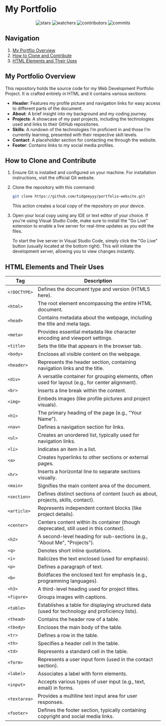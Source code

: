 # My Portfolio

<div align="center">

![stars](https://img.shields.io/github/stars/tidgeeyyy/portfolio-website)
![watchers](https://img.shields.io/github/watchers/tidgeeyyy/portfolio-website)
![contributors](https://img.shields.io/github/contributors/tidgeeyyy/portfolio-website)
![commits](https://img.shields.io/github/commit-activity/w/tidgeeyyy/portfolio-website/main)

</div>

## Navigation

1. [My Portflio Overview](#portfolio-overview)
2. [How to Clone and Contribute](#how-to-clone-and-contribute)
3. [HTML Elements and Their Uses](#html-elements-and-their-uses)

## My Portfolio Overview

This repository holds the source code for my Web Development Portfolio Project. It is crafted entirely in HTML and it contains various sections:

- **Header**: Features my profile picture and navigation links for easy access to different parts of the document.
- **About**: A brief insight into my background and my coding journey.
- **Projects**: A showcase of my past projects, including the technologies used and links to their GitHub repositories.
- **Skills**: A rundown of the technologies I’m proficient in and those I’m currently learning, presented with their respective skill levels.
- **Contact**: A placeholder section for contacting me through the website.
- **Footer**: Contains links to my social media profiles.

## How to Clone and Contribute

1. Ensure Git is installed and configured on your machine. For installation instructions, visit the official Git website.

2. Clone the repository with this command:

    ```bash
    git clone https://github.com/tidgeeyyy/portfolio-website.git
    ```

    This action creates a local copy of the repository on your device.

3. Open your local copy using any IDE or text editor of your choice. If you're using Visual Studio Code, make sure to install the "Go Live" extension to enable a live server for real-time updates as you edit the files.

    To start the live server in Visual Studio Code, simply click the "Go Live" button (usually located at the bottom right). This will initiate the development server, allowing you to view changes instantly.

## HTML Elements and Their Uses

| Tag            | Description                                                                                          |
|----------------|------------------------------------------------------------------------------------------------------|
| `<!DOCTYPE>`   | Defines the document type and version (HTML5 here).                                                 |
| `<html>`       | The root element encompassing the entire HTML document.                                              |
| `<head>`       | Contains metadata about the webpage, including the title and meta tags.                             |
| `<meta>`       | Provides essential metadata like character encoding and viewport settings.                           |
| `<title>`      | Sets the title that appears in the browser tab.                                                     |
| `<body>`       | Encloses all visible content on the webpage.                                                        |
| `<header>`     | Represents the header section, containing navigation links and the title.                            |
| `<div>`        | A versatile container for grouping elements, often used for layout (e.g., for center alignment).     |
| `<br>`         | Inserts a line break within the content.                                                            |
| `<img>`        | Embeds images (like profile pictures and project visuals).                                           |
| `<h1>`         | The primary heading of the page (e.g., "Your Name").                                               |
| `<nav>`        | Defines a navigation section for links.                                                             |
| `<ul>`         | Creates an unordered list, typically used for navigation links.                                      |
| `<li>`         | Indicates an item in a list.                                                                         |
| `<a>`          | Creates hyperlinks to other sections or external pages.                                              |
| `<hr>`         | Inserts a horizontal line to separate sections visually.                                             |
| `<main>`       | Signifies the main content area of the document.                                                    |
| `<section>`    | Defines distinct sections of content (such as about, projects, skills, contact).                     |
| `<article>`    | Represents independent content blocks (like project details).                                        |
| `<center>`     | Centers content within its container (though deprecated, still used in this context).                |
| `<h2>`         | A second-level heading for sub-sections (e.g., "About Me", "Projects").                             |
| `<q>`          | Denotes short inline quotations.                                                                     |
| `<i>`          | Italicizes the text enclosed (used for emphasis).                                                  |
| `<p>`          | Defines a paragraph of text.                                                                          |
| `<b>`          | Boldfaces the enclosed text for emphasis (e.g., programming languages).                              |
| `<h3>`         | A third-level heading used for project titles.                                                      |
| `<figure>`     | Groups images with captions.                                                                          |
| `<table>`      | Establishes a table for displaying structured data (used for technology and proficiency lists).     |
| `<thead>`      | Contains the header row of a table.                                                                  |
| `<tbody>`      | Encloses the main body of the table.                                                                 |
| `<tr>`         | Defines a row in the table.                                                                          |
| `<th>`         | Specifies a header cell in the table.                                                                |
| `<td>`         | Represents a standard cell in the table.                                                             |
| `<form>`       | Represents a user input form (used in the contact section).                                         |
| `<label>`      | Associates a label with form elements.                                                               |
| `<input>`      | Accepts various types of user input (e.g., text, email) in forms.                                  |
| `<textarea>`   | Provides a multiline text input area for user responses.                                             |
| `<footer>`     | Defines the footer section, typically containing copyright and social media links.                   |

